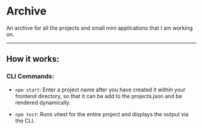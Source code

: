 # Archive

An archive for all the projects and small mini applications that I am working on.

---

## How it works:

### CLI Commands:

- `npm start`: Enter a project name after you have created it within your frontend directory, so that it can be add to the projects.json and be rendered dynamically.

- `npm test`: Runs vitest for the entire project and displays the output via the CLI.
